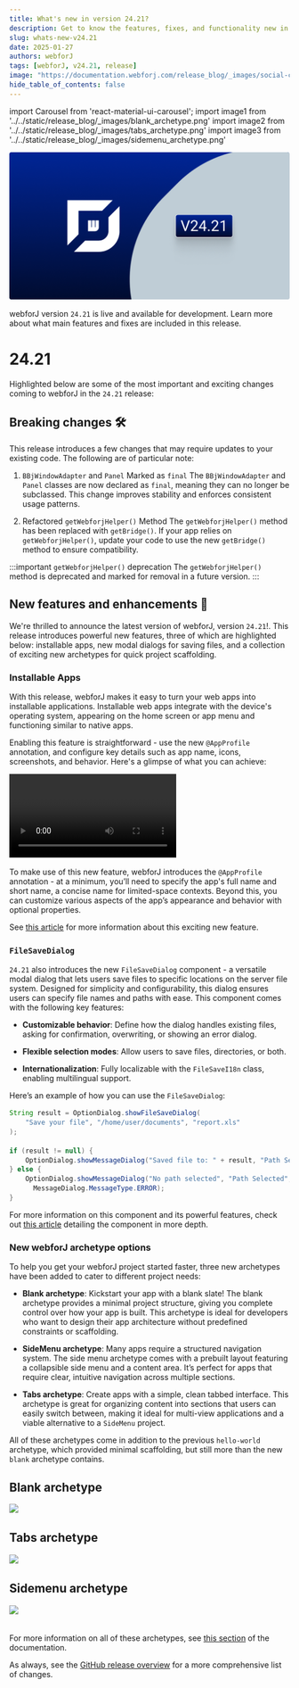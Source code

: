 ```yaml
---
title: What's new in version 24.21?
description: Get to know the features, fixes, and functionality new in webforJ version 24.21.
slug: whats-new-v24.21
date: 2025-01-27
authors: webforJ
tags: [webforJ, v24.21, release]
image: "https://documentation.webforj.com/release_blog/_images/social-cover-24.21.png"
hide_table_of_contents: false
---
```


import Carousel from 'react-material-ui-carousel';
import image1 from '../../static/release_blog/\_images/blank_archetype.png'
import image2 from '../../static/release_blog/\_images/tabs_archetype.png'
import image3 from '../../static/release_blog/\_images/sidemenu_archetype.png'

![cover image](../../static/release_blog/_images/24.21.png)

webforJ version `24.21` is live and available for development. Learn more about what main features and fixes are included in this release.

<!-- truncate -->

# 24.21

Highlighted below are some of the most important and exciting changes coming to webforJ in the `24.21` release:

## Breaking changes 🛠

This release introduces a few changes that may require updates to your existing code. The following are of particular note:

1) `BBjWindowAdapter` and `Panel` Marked as `final`
The `BBjWindowAdapter` and `Panel` classes are now declared as `final`, meaning they can no longer be subclassed. This change improves stability and enforces consistent usage patterns.

2) Refactored `getWebforjHelper()` Method
The `getWebforjHelper()` method has been replaced with `getBridge()`. If your app relies on `getWebforjHelper()`, update your code to use the new `getBridge()` method to ensure compatibility.

:::important `getWebforjHelper()` deprecation
The `getWebforjHelper()` method is deprecated and marked for removal in a future version. 
:::

## New features and enhancements 🎉

We're thrilled to announce the latest version of webforJ, version `24.21`!. This release introduces powerful new features, three of which are highlighted below: installable apps, new modal dialogs for saving files, and a collection of exciting new archetypes for quick project scaffolding.

<!-- vale off -->

### Installable Apps

<!-- vale on -->

With this release, webforJ makes it easy to turn your web apps into installable applications. Installable web apps integrate with the device's operating system, appearing on the home screen or app menu and functioning similar to native apps.

Enabling this feature is straightforward - use the new `@AppProfile` annotation, and configure key details such as app name, icons, screenshots, and behavior. Here's a glimpse of what you can achieve:

<div class="videos-container">
  <video controls>
    <source src="/video/install-android.mp4" type="video/mp4"/>
  </video>
</div>

To make use of this new feature, webforJ introduces the `@AppProfile` annotation - at a minimum, you’ll need to specify the app's full name and short name, a concise name for limited-space contexts. Beyond this, you can customize various aspects of the app’s appearance and behavior with optional properties.

See [this article](../../docs/configuration/installable-apps) for more information about this exciting new feature.

### `FileSaveDialog`

`24.21` also introduces the new `FileSaveDialog` component - a versatile modal dialog that lets users save files to specific locations on the server file system. Designed for simplicity and configurability, this dialog ensures users can specify file names and paths with ease. This component comes with the following key features:

- **Customizable behavior**: Define how the dialog handles existing files, asking for confirmation, overwriting, or showing an error dialog.

- **Flexible selection modes**: Allow users to save files, directories, or both.

- **Internationalization**: Fully localizable with the `FileSaveI18n` class, enabling multilingual support.

Here’s an example of how you can use the `FileSaveDialog`:

```java
String result = OptionDialog.showFileSaveDialog(
    "Save your file", "/home/user/documents", "report.xls"
);

if (result != null) {
    OptionDialog.showMessageDialog("Saved file to: " + result, "Path Selected");
} else {
    OptionDialog.showMessageDialog("No path selected", "Path Selected",
      MessageDialog.MessageType.ERROR);
}
```

<!-- vale off -->

For more information on this component and its powerful features, check out [this article](../../docs/components/option-dialogs/file-save) detailing the component in more depth.

<!-- vale on -->

### New webforJ archetype options

To help you get your webforJ project started faster, three new archetypes have been added to cater to different project needs:

<!-- vale off -->

- **Blank archetype**: Kickstart your app with a blank slate! The blank archetype provides a minimal project structure, giving you complete control over how your app is built. This archetype is ideal for developers who want to design their app architecture without predefined constraints or scaffolding.
<!-- vale on -->

<!-- ![cover image](../../static/release_blog/_images/blank_archetype.png) -->

- **SideMenu archetype**: Many apps require a structured navigation system. The side menu archetype comes with a prebuilt layout featuring a collapsible side menu and a content area. It’s perfect for apps that require clear, intuitive navigation across multiple sections.

<!-- ![cover image](../../static/release_blog/_images/sidemenu_archetype.png) -->

- **Tabs archetype**: Create apps with a simple, clean tabbed interface. This archetype is great for organizing content into sections that users can easily switch between, making it ideal for multi-view applications and a viable alternative to a `SideMenu` project.

<!-- ![cover image](../../static/release_blog/_images/tabs_archetype.png) -->

All of these archetypes come in addition to the previous `hello-world` archetype, which provided minimal scaffolding, but still more than the new `blank` archetype contains.
<Carousel navButtonsAlwaysVisible={true}>
  <div style={{ display: 'flex', flexDirection: 'column', alignItems: 'center' }}>
    <h2>Blank archetype</h2>
    <img src={image1}/>
  </div>
  <div style={{ display: 'flex', flexDirection: 'column', alignItems: 'center' }}>
    <h2>Tabs archetype</h2>
    <img src={image2}/>
  </div>
  <div style={{ display: 'flex', flexDirection: 'column', alignItems: 'center' }}>
    <h2>Sidemenu archetype</h2>
    <img src={image3}/>
  </div>
</Carousel>
<br />

For more information on all of these archetypes, see [this section](../../docs/building-ui/archetypes/overview) of the documentation.

As always, see the [GitHub release overview](https://github.com/webforj/webforj/releases/tag/24.21) for a more comprehensive list of changes. 